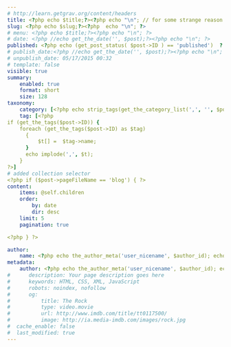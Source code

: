 ```yaml
---
# http://learn.getgrav.org/content/headers
title: <?php echo $title;?><?php echo "\n"; // for some strange reason the newline after the closing tag disappears ?>
slug: <?php echo $slug;?><?php  echo "\n"; ?>
# menu: <?php echo $title;?><?php echo "\n"; ?>
# date: <?php //echo get_the_date('', $post);?><?php echo "\n"; ?>
published: <?php echo (get_post_status( $post->ID ) == 'published')  ? true : false; echo "\n"; ?>
# publish_date:<?php //echo get_the_date('', $post);?><?php echo "\n"; ?>
# unpublish_date: 05/17/2015 00:32
# template: false
visible: true
summary:
    enabled: true
    format: short
    size: 128
taxonomy:
    category: [<?php echo strip_tags(get_the_category_list(',', '', $post->ID)); ?>]
    tag: [<?php
if (get_the_tags($post->ID)) {
    foreach (get_the_tags($post->ID) as $tag)
      {
          $t[] =  $tag->name;
      }
      echo implode(',', $t);
    }
?>]
# added collection selector
<?php if ($post->pageFileName == 'blog') { ?>
content:
    items: @self.children
    order:
        by: date
        dir: desc
    limit: 5
    pagination: true   

<?php } ?>

author:
    name: <?php echo the_author_meta('user_nicename', $author_id); echo "\n"; ?>
metadata:
    author: <?php echo the_author_meta('user_nicename', $author_id); echo "\n"; ?>
#      description: Your page description goes here
#      keywords: HTML, CSS, XML, JavaScript
#      robots: noindex, nofollow
#      og:
#          title: The Rock
#          type: video.movie
#          url: http://www.imdb.com/title/tt0117500/
#          image: http://ia.media-imdb.com/images/rock.jpg
#  cache_enable: false
#  last_modified: true
---
```


<?php echo $content; ?>